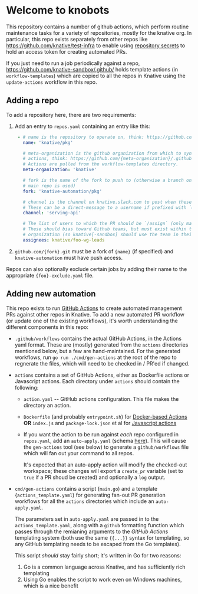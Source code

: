 # Welcome to knobots

This repository contains a number of github actions, which perform routine
maintenance tasks for a variety of repositories, mostly for the knative org. In
particular, this repo exists separately from other repos like
https://github.com/knative/test-infra to enable using [repository
secrets](https://docs.github.com/en/actions/security-guides/encrypted-secrets#creating-encrypted-secrets-for-a-repository)
to hold an access token for creating automated PRs.

If you just need to run a job periodically against a repo,
https://github.com/knative-sandbox/.github/ holds template actions (in
`workflow-templates`) which are copied to all the repos in Knative using the
`update-actions` workflow in this repo.

## Adding a repo

To add a repository here, there are two requirements:
1. Add an entry to `repos.yaml` containing an entry like this:

   ```yaml
    - # name is the repository to operate on, think: https://github.com/{name}.git
      name: 'knative/pkg'

      # meta-organization is the github organization from which to sync Github
      # actions, think: https://github.com/{meta-organization}/.github
      # Actions are pulled from the workflow-templates directory.
      meta-organization: 'knative'

      # fork is the name of the fork to push to (otherwise a branch on the
      # main repo is used)
      fork: 'knative-automation/pkg'

      # channel is the channel on knative.slack.com to post when these actions fail.
      # These can be a direct-message to a username if prefixed with `@`
      channel: 'serving-api'

      # The list of users to which the PR should be `/assign` (only matters for Prow)
      # These should bias toward Github teams, but must exist within the target
      # organization (so knative[-sandbox] should use the team in their respective org).
      assignees: knative/foo-wg-leads
   ```

2. `github.com/{fork}.git` must be a fork of `{name}` (if specified) and `knative-automation`
  must have push access.


Repos can also optionally exclude certain jobs by adding their name to the
appropriate `{foo}-exclude.yaml` file.

## Adding new automation

This repo exists to run [GitHub Actions](https://docs.github.com/en/actions) to
create automated management PRs against other repos in Knative. To add a new
automated PR workflow (or update one of the existing workflows), it's worth
understanding the different components in this repo:

* `.github/workflows` contains the actual GitHub Actions, in the Actions yaml format. These are (mostly) generated from the `actions` directories mentioned below, but a few are hand-maintained. For the generated workflows, run `go run ./cmd/gen-actions` at the root of the repo to regnerate the files, which will need to be checked in / PR'ed if changed.

* `actions` contains a set of GitHub Actions, either as Dockerfile actions or Javascript actions. Each directory under `actions` should contain the following:

   * `action.yaml` -- GitHub actions configuration. This file makes the directory an action.

   * `Dockerfile` (and probably `entrypoint.sh`) for [Docker-based Actions](https://docs.github.com/en/actions/creating-actions/creating-a-docker-container-action) **OR** `index.js` and `package-lock.json` et al for [Javascript actions](https://docs.github.com/en/actions/creating-actions/creating-a-javascript-action)

   * If you want the action to be run against _each_ repo configured in `repos.yaml`, add an `auto-apply.yaml` (schema [here](https://github.com/knative-sandbox/knobots/blob/main/cmd/gen-actions/main.go#L109)). This will cause the `gen-actions` tool (see below) to generate a `github/workflows` file which will fan out your command to all repos.

     It's expected that an auto-apply action will modify the checked-out workspace; these changes will export a `create_pr` variable (set to `true` if a PR shoud be created) and optionally a `log` output.

* `cmd/gen-actions` contains a script (`main.go`) and a template {`actions_template.yaml`) for generating fan-out PR generation workflows for all the `actions` directories which include an `auto-apply.yaml`.

  The parameters set in `auto-apply.yaml` are passed in to the `actions_template.yaml`, along with a `github` formatting function which passes through the remianing arguments to the _GitHub Actions_ templating system (both use the same `{{...}}` syntax for templating, so any GitHub templating needs to be escaped from the Go templates).

  This script _should_ stay fairly short; it's written in Go for two reasons:

   1. Go is a common language across Knative, and has sufficiently rich templating
   2. Using Go enables the script to work even on Windows machines, which is a nice benefit

